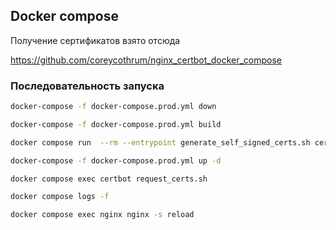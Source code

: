 ## Docker compose

Получение сертификатов взято отсюда

https://github.com/coreycothrum/nginx_certbot_docker_compose

### Последовательность запуска

```bash
docker-compose -f docker-compose.prod.yml down
```

```bash
docker-compose -f docker-compose.prod.yml build
```

```bash 
docker compose run  --rm --entrypoint generate_self_signed_certs.sh certbot
```

```bash 
docker-compose -f docker-compose.prod.yml up -d
```

```bash 
docker compose exec certbot request_certs.sh
```

```bash 
docker compose logs -f
```

```bash 
docker compose exec nginx nginx -s reload
```

